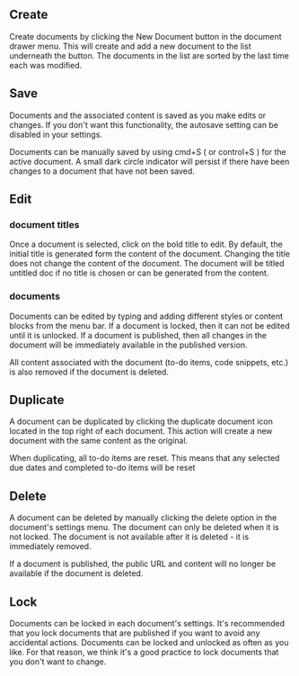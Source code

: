 ## Create

Create documents by clicking the New Document button in the document drawer menu. This will create and add a new document to the list underneath the button. The documents in the list are sorted by the last time each was modified.

## Save

Documents and the associated content is saved as you make edits or changes. If you don't want this functionality, the autosave setting can be disabled in your settings.

Documents can be manually saved by using cmd+S ( or control+S ) for the active document. A small dark circle indicator will persist if there have been changes to a document that have not been saved.

## Edit

### document titles

Once a document is selected, click on the bold title to edit. By default, the initial title is generated form the content of the document. Changing the title does not change the content of the document. The document will be titled untitled doc if no title is chosen or can be generated from the content.

### documents

Documents can be edited by typing and adding different styles or content blocks from the menu bar. If a document is locked, then it can not be edited until it is unlocked. If a document is published, then all changes in the document will be immediately available in the published version.

All content associated with the document (to-do items, code snippets, etc.) is also removed if the document is deleted.

## Duplicate

A document can be duplicated by clicking the duplicate document icon located in the top right of each document. This action will create a new document with the same content as the original.

When duplicating, all to-do items are reset. This means that any selected due dates and completed to-do items will be reset

## Delete

A document can be deleted by manually clicking the delete option in the document's settings menu. The document can only be deleted when it is not locked. The document is not available after it is deleted - it is immediately removed.

If a document is published, the public URL and content will no longer be available if the document is deleted.

## Lock

Documents can be locked in each document's settings. It's recommended that you lock documents that are published if you want to avoid any accidental actions. Documents can be locked and unlocked as often as you like. For that reason, we think it's a good practice to lock documents that you don't want to change.

